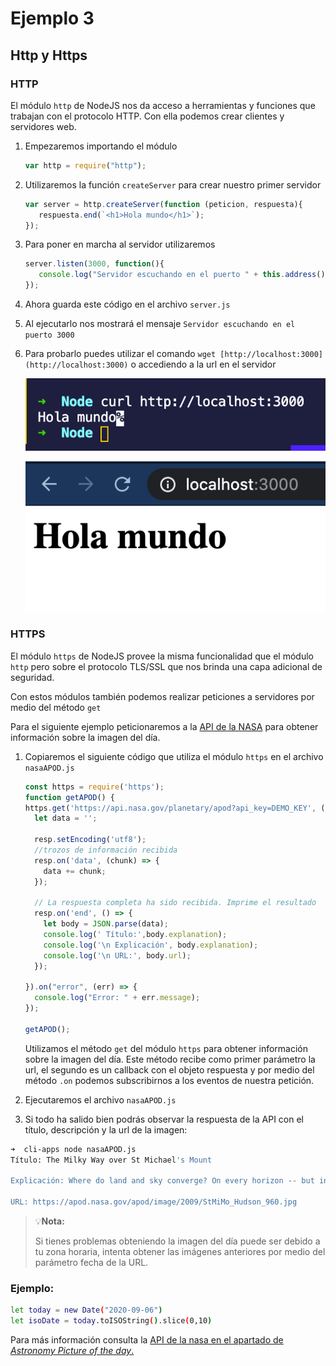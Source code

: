 # Ejemplo 3

## Http y Https

### HTTP

El módulo `http` de NodeJS nos da acceso a herramientas y funciones que trabajan con el protocolo HTTP. Con ella podemos crear clientes y servidores web.

1. Empezaremos importando el módulo

    ```jsx
    var http = require("http");
    ```

2. Utilizaremos la función `createServer` para crear nuestro primer servidor

    ```jsx
    var server = http.createServer(function (peticion, respuesta){
       respuesta.end(`<h1>Hola mundo</h1>`);
    });
    ```

3. Para poner en marcha al servidor utilizaremos

    ```jsx
    server.listen(3000, function(){
       console.log("Servidor escuchando en el puerto " + this.address().port);
    });
    ```

4. Ahora guarda este código en el archivo `server.js`
5. Al ejecutarlo nos mostrará el mensaje `Servidor escuchando en el puerto 3000`
6. Para probarlo puedes utilizar el comando `wget [http://localhost:3000](http://localhost:3000)` o accediendo a la url en el servidor 

    ![Screen_Shot_2020-08-12_at_19.29.55.png](Screen_Shot_2020-08-12_at_19.29.55.png)

    ![Screen_Shot_2020-08-12_at_19.29.40.png](Screen_Shot_2020-08-12_at_19.29.40.png)

### HTTPS

El módulo `https` de NodeJS provee la misma funcionalidad que el módulo `http` pero sobre el protocolo TLS/SSL que nos brinda una capa adicional de seguridad.

Con estos módulos también podemos realizar peticiones a servidores por medio del método `get`

Para el siguiente ejemplo peticionaremos a la [API de la NASA](https://api.nasa.gov/) para obtener información sobre la imagen del día.

1. Copiaremos el siguiente código que utiliza el módulo `https` en el archivo `nasaAPOD.js` 

    ```jsx
    const https = require('https');
    function getAPOD() {
    https.get('https://api.nasa.gov/planetary/apod?api_key=DEMO_KEY', (resp) => {
      let data = '';

      resp.setEncoding('utf8');
      //trozos de información recibida
      resp.on('data', (chunk) => {
        data += chunk;
      });

      // La respuesta completa ha sido recibida. Imprime el resultado
      resp.on('end', () => {
        let body = JSON.parse(data);
        console.log(' Título:',body.explanation);
        console.log('\n Explicación', body.explanation);
        console.log('\n URL:', body.url);
      });

    }).on("error", (err) => {
      console.log("Error: " + err.message);
    });

    getAPOD();

    ```

    Utilizamos el método `get` del módulo `https` para obtener información sobre la imagen del día. Este método recibe como primer parámetro la url, el segundo es un callback con el objeto respuesta y por medio del método `.on` podemos subscribirnos a los eventos de nuestra petición.

2. Ejecutaremos el archivo `nasaAPOD.js`

3. Si todo ha salido bien podrás observar la respuesta de la API con el título, descripción y la url de la imagen:

```bash
➜  cli-apps node nasaAPOD.js
Título: The Milky Way over St Michael's Mount

Explicación: Where do land and sky converge? On every horizon -- but in this case the path on the ground leads to St Michael's Mount (Cornish: Karrek Loos yn Koos), a small historic island in Cornwall, England. The Mount is usually surrounded by shallow water, but at low tide is spanned by a human-constructed causeway.  The path on the sky, actually the central band of our Milky Way Galaxy, also appears to lead to St Michael's Mount, but really lies far in the distance.  The red nebula in the Milky Way, just above the castle, is the Lagoon Nebula, while bright Jupiter shines to the left, and a luminous meteor flashes to the right.  The foreground and background images of this featured composite were taken on the same July night and from the same location. Although meteors are fleeting and the Milky Way disk shifts in the night as the Earth turns, Jupiter will remain prominent in the sunset sky into December.    Moon Occults Mars: Notable images submitted to APOD

URL: https://apod.nasa.gov/apod/image/2009/StMiMo_Hudson_960.jpg
```
>💡**Nota:**
>
>Si tienes problemas obteniendo la imagen del día puede ser debido a tu zona horaria, intenta obtener las imágenes anteriores por medio del parámetro fecha de la URL. 


### Ejemplo:

```bash
let today = new Date("2020-09-06")
let isoDate = today.toISOString().slice(0,10)
```

Para más información consulta la [API de la nasa en el apartado de *Astronomy Picture of the day*.](https://api.nasa.gov/)
